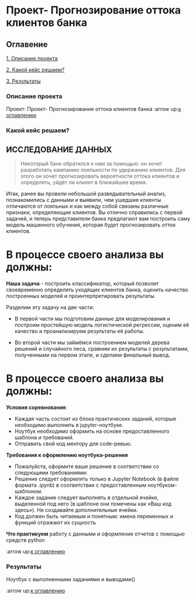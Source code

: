 # Проект- Прогнозирование оттока клиентов банка


## Оглавение
[1. Описание проекта]()

[2. Какой кейс решаем?]()

[3. Результаты]()

### Описание проекта 
Проект: Проект- Прогнозирование оттока клиентов банка
:arrow up:[к оглавлению]()

### Какой кейс решаем?

## ИССЛЕДОВАНИЕ ДАННЫХ 
> Некоторый банк обратился к нам за помощью: он хочет разработать кампанию лояльности по удержанию клиентов. Для этого он хочет прогнозировать вероятности оттока клиентов и определять, уйдёт ли клиент в ближайшее время. 

Итак, ранее вы провели небольшой разведывательный анализ, познакомились с данными и выявили, чем ушедшие клиенты отличаются от лояльных и как между собой связаны различные признаки, определяющие клиентов. Вы отлично справились с первой задачей, и теперь представители банка предлагают вам построить саму модель машинного обучения, которая будет прогнозировать отток клиентов. 


# В процессе своего анализа вы должны:

**Наша задача** - построить классификатор, который позволит своевременно определять уходящих клиентов банка, оценить качество построенных моделей и проинтерпретировать результаты.

Разделим эту задачу на две части:
* В первой части мы подготовим данные для моделирования и построим простейшую модель логистической регрессии, оценим её качество и проанализируем результаты её работы.

* Во второй части мы займёмся построением моделей дерева решений и случайного леса, сравним их результаты с результатами, полученными на первом этапе, и сделаем финальный вывод.

# В процессе своего анализа вы должны:

**Условия соревнования**:

 - Каждая часть состоит из блока практических заданий, которые необходимо выполнить в jupyter-ноутбуке.
 - Ноутбук необходимо оформить на основе предоставленного шаблона и требований.
 - Отправить свой код ментору для code-ревью.

**Требования к оформлению ноутбука-решения**

- Пожалуйста, оформите ваше решение в соответствии со следующими требованиями:
- Решение следует оформлять только в Jupyter Notebook (в файле формата .ipynb) в соответствии с предоставленным ноутбуком-шаблоном.
- Каждое задание следует выполнять в отдельной ячейке, выделенной под него (в шаблоне они помечены как «Ваш код здесь»). Не создавайте дополнительные ячейки.
- Код должен быть читаемым и понятным: имена переменных и функций отражают их сущность

**Что практикуем**
работу с данными и оформление отчетов с помощью средств python

:arrow up:[к оглавлению]()

### Результаты
Ноутбук с выполненными заданиями и выводами()

:arrow up:[к оглавлению]()
